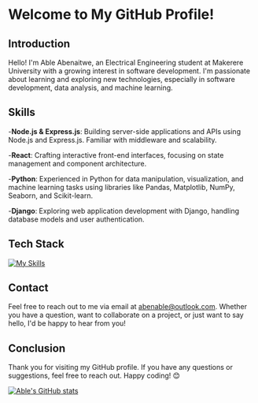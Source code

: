 # Welcome to My GitHub Profile!

## Introduction
Hello! I'm Able Abenaitwe, an Electrical Engineering student at Makerere University with a growing interest in software development. I'm passionate about learning and exploring new technologies, especially in software development, data analysis, and machine learning.

## Skills
-**Node.js & Express.js**: Building server-side applications and APIs using Node.js and Express.js. Familiar with middleware and scalability.

-**React**: Crafting interactive front-end interfaces, focusing on state management and component architecture.

-**Python**: Experienced in Python for data manipulation, visualization, and machine learning tasks using libraries like Pandas, Matplotlib, NumPy, Seaborn, and Scikit-learn.

-**Django**: Exploring web application development with Django, handling database models and user authentication.

## Tech Stack
[![My Skills](https://skillicons.dev/icons?i=git,py,django,c,js,nodejs,mongodb,react,vite&theme=light)](https://skillicons.dev)

## Contact

Feel free to reach out to me via email at abenable@outlook.com. Whether you have a question, want to collaborate on a project, or just want to say hello, I'd be happy to hear from you!

## Conclusion

Thank you for visiting my GitHub profile. If you have any questions or suggestions, feel free to reach out. Happy coding! 😊

[![Able's GitHub stats](https://github-readme-stats.vercel.app/api?username=abenable)](https://github.com/anuraghazra/github-readme-stats)
